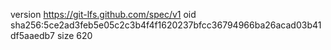 version https://git-lfs.github.com/spec/v1
oid sha256:5ce2ad3feb5e05c2c3b4f4f1620237bfcc36794966ba26acad03b41df5aaedb7
size 620
